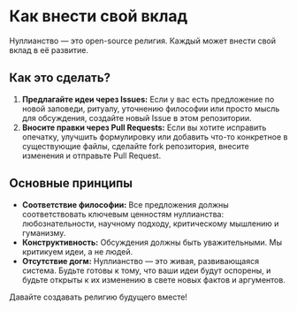 # Как внести свой вклад

Нуллианство — это open-source религия. Каждый может внести свой вклад в её развитие.

## Как это сделать?

1. **Предлагайте идеи через Issues:** Если у вас есть предложение по новой заповеди, ритуалу, уточнению философии или просто мысль для обсуждения, создайте новый Issue в этом репозитории.
2. **Вносите правки через Pull Requests:** Если вы хотите исправить опечатку, улучшить формулировку или добавить что-то конкретное в существующие файлы, сделайте fork репозитория, внесите изменения и отправьте Pull Request.

## Основные принципы

- **Соответствие философии:** Все предложения должны соответствовать ключевым ценностям нуллианства: любознательности, научному подходу, критическому мышлению и гуманизму.
- **Конструктивность:** Обсуждения должны быть уважительными. Мы критикуем идеи, а не людей.
- **Отсутствие догм:** Нуллианство — это живая, развивающаяся система. Будьте готовы к тому, что ваши идеи будут оспорены, и будьте открыты к их изменению в свете новых фактов и аргументов.

Давайте создавать религию будущего вместе! 